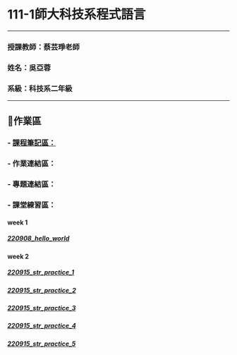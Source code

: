 
# 111-1師大科技系程式語言
---------------------
### 授課教師：蔡芸琤老師
### 姓名：吳亞蓉
### 系級：科技系二年級
---------------------

## 📃作業區

### - [課程筆記區：](https://docs.google.com/document/d/1EKK-1l7MgIeq1OZ5F1fcGJwqpsR4wyJfoSrK1jw0ZrA/edit)

### - 作業連結區：

### - 專題連結區：

### - 課堂練習區：

#### week 1
##### [220908_hello_world](http://localhost:8888/notebooks/Downloads/1111%20%E5%9B%9B234%20%E7%A8%8B%E5%BC%8F%E8%AA%9E%E8%A8%80/PL/220908_hello%20world.ipynb)
#### week 2
##### [220915_str_practice_1](http://localhost:8888/notebooks/Downloads/1111%20%E5%9B%9B234%20%E7%A8%8B%E5%BC%8F%E8%AA%9E%E8%A8%80/PL/220915_str%20practice.ipynb)
##### [220915_str_practice_2](http://localhost:8888/notebooks/Downloads/1111%20%E5%9B%9B234%20%E7%A8%8B%E5%BC%8F%E8%AA%9E%E8%A8%80/PL/220915_str_practice_1.ipynb)
##### [220915_str_practice_3](http://localhost:8888/notebooks/Downloads/1111%20%E5%9B%9B234%20%E7%A8%8B%E5%BC%8F%E8%AA%9E%E8%A8%80/PL/220915_str_practice_3.ipynb)
##### [220915_str_practice_4](http://localhost:8888/notebooks/Downloads/1111%20%E5%9B%9B234%20%E7%A8%8B%E5%BC%8F%E8%AA%9E%E8%A8%80/PL/220915_str_practice_4.ipynb)
##### [220915_str_practice_5](http://localhost:8888/notebooks/Downloads/1111%20%E5%9B%9B234%20%E7%A8%8B%E5%BC%8F%E8%AA%9E%E8%A8%80/PL/220915_str_practice_5.ipynb)
